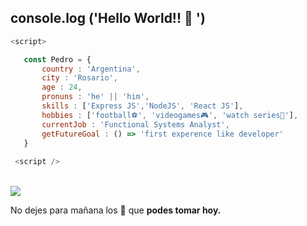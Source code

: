  ##  console.log ('Hello World!! 👋 ')
 
 ```js
 <script>
 
    const Pedro = {
        country : 'Argentina',
        city : 'Rosario',
        age : 24,
        pronuns : 'he' || 'him',
        skills : ['Express JS','NodeJS', 'React JS'],
        hobbies : ['football⚽', 'videogames🎮', 'watch series🍿'],
        currentJob : 'Functional Systems Analyst',
        getFutureGoal : () => 'first experence like developer'
    }
    
  <script />
 
 ```
 
 <br>
 <a href= 'https://www.codewars.com/users/pedrojrb'><img src="https://www.codewars.com/users/pedrojrb/badges/small" /></a>
 <br>


 No dejes para mañana los 🧉 que __podes tomar hoy.__
